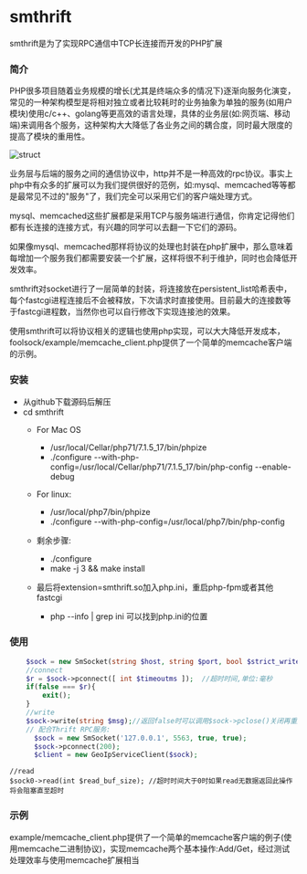 # smthrift
smthrift是为了实现RPC通信中TCP长连接而开发的PHP扩展

### 简介
PHP很多项目随着业务规模的增长(尤其是终端众多的情况下)逐渐向服务化演变，常见的一种架构模型是将相对独立或者比较耗时的业务抽象为单独的服务(如用户模块)使用c/c++、golang等更高效的语言处理，具体的业务层(如:网页端、移动端)来调用各个服务，这种架构大大降低了各业务之间的耦合度，同时最大限度的提高了模块的重用性。

![struct](https://github.com/wfxiang/smthrift/raw/master/image/p_1.jpg)

业务层与后端的服务之间的通信协议中，http并不是一种高效的rpc协议。事实上php中有众多的扩展可以为我们提供很好的范例，如:mysql、memcached等等都是最常见不过的"服务"了，我们完全可以采用它们的客户端处理方式。

mysql、memcached这些扩展都是采用TCP与服务端进行通信，你肯定记得他们都有长连接的连接方式，有兴趣的同学可以去翻一下它们的源码。

如果像mysql、memcached那样将协议的处理也封装在php扩展中，那么意味着每增加一个服务我们都需要安装一个扩展，这样将很不利于维护，同时也会降低开发效率。

smthrift对socket进行了一层简单的封装，将连接放在persistent_list哈希表中，每个fastcgi进程连接后不会被释放，下次请求时直接使用。目前最大的连接数等于fastcgi进程数，当然你也可以自行修改下实现连接池的效果。

使用smthrift可以将协议相关的逻辑也使用php实现，可以大大降低开发成本，foolsock/example/memcache_client.php提供了一个简单的memcache客户端的示例。

### 安装
* 从github下载源码后解压
 * cd smthrift
 	*  For Mac OS
    	* /usr/local/Cellar/php71/7.1.5_17/bin/phpize
		* ./configure --with-php-config=/usr/local/Cellar/php71/7.1.5_17/bin/php-config  --enable-debug

	* For linux:
  	  * /usr/local/php7/bin/phpize
  	  * ./configure --with-php-config=/usr/local/php7/bin/php-config

    * 剩余步骤:
	    * ./configure
	    * make -j 3 && make install
    * 最后将extension=smthrift.so加入php.ini，重启php-fpm或者其他fastcgi
	    * php --info | grep ini 可以找到php.ini的位置

### 使用
```php
	$sock = new SmSocket(string $host, string $port, bool $strict_write, bool $strict_read);
	//connect
	$r = $sock->pconnect([ int $timeoutms ]);  //超时时间,单位:毫秒
	if(false === $r){
		exit();
	}
	//write
	$sock->write(string $msg);//返回false时可以调用$sock->pclose()关闭再重连$sock->pconnect()
	// 配合Thrift RPC服务:
      $sock = new SmSocket('127.0.0.1', 5563, true, true);
      $sock->pconnect(200);
      $client = new GeoIpServiceClient($sock);
```

	//read
	$sock0->read(int $read_buf_size); //超时时间大于0时如果read无数据返回此操作将会阻塞直至超时

### 示例
example/memcache_client.php提供了一个简单的memcache客户端的例子(使用memcache二进制协议)，实现memcache两个基本操作:Add/Get，经过测试处理效率与使用memcache扩展相当
